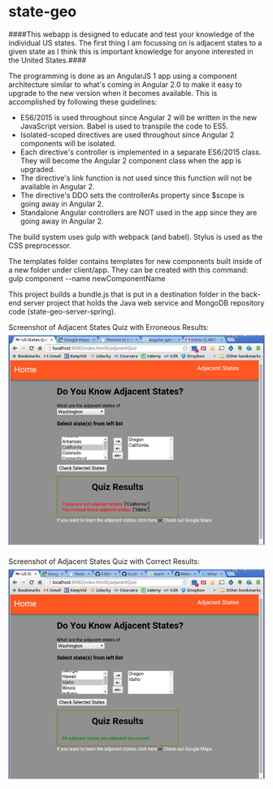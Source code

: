 
# state-geo

####This webapp is designed to educate and test your knowledge of the individual US states. The first thing I am focussing on is adjacent states to a given state as I think this is important knowledge for anyone interested in the United States.####

The programming is done as an AngularJS 1 app using a component architecture similar to what's coming in Angular 2.0 to make it easy to 
upgrade to the new version when it becomes available. This is accomplished by following these guidelines: 
* ES6/2015 is used throughout since Angular 2 will be written in the new JavaScript version. Babel is used to transpile the code to ES5.
* Isolated-scoped directives are used throughout since Angular 2 components will be isolated.
* Each directive's controller is implemented in a separate ES6/2015 class. They will become the Angular 2 component class when the app is upgraded.
* The directive's link function is not used since this function will not be available in Angular 2.
* The directive's DDO sets the controllerAs property since $scope is going away in Angular 2.
* Standalone Angular controllers are NOT used in the app since they are going away in Angular 2.
  
The build system uses gulp with webpack (and babel). Stylus is used as the CSS preprocessor.

The templates folder contains templates for new components built inside of a new folder under client/app. They can be created with this command:
gulp component --name newComponentName

This project builds a bundle.js that is put in a destination folder in the 
back-end server project that holds the Java web service and MongoDB repository code (state-geo-server-spring).

Screenshot of Adjacent States Quiz with Erroneous Results:
![AdjacentQuizResultsScreenshot](screenshots/AdjacentQuizResultsScreenshot.png "Quiz Results Screenshot")

Screenshot of Adjacent States Quiz with Correct Results:
![AdjacentQuizResultsSuccessScreenshot](screenshots/AdjacentStatesQuizResultsSuccess.png "Quiz Results Success Screenshot")
